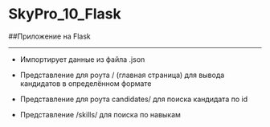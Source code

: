 # SkyPro_10_Flask

##Приложение на Flask

***

* Импортирует данные из файла .json

* Представление для роута / (главная страница) для вывода кандидатов в определённом формате

* Представление для роута candidates/<x> для поиска кандидата по id
  
* Представление /skills/<x> для поиска по навыкам
